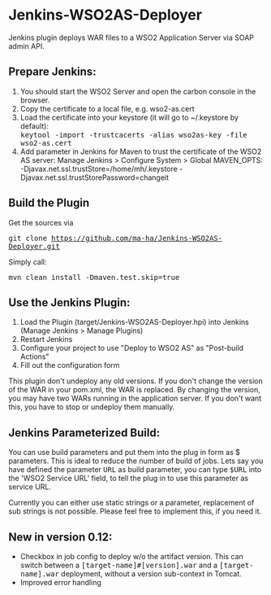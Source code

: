 Jenkins-WSO2AS-Deployer
=======================
Jenkins plugin deploys WAR files to a WSO2 Application Server via SOAP admin API.

Prepare Jenkins:
----------------
1. You should start the WSO2 Server and open the carbon console in the browser. 
2. Copy the certificate to a local file, e.g. wso2-as.cert
3. Load the certificate into your keystore (it will go to ~/.keystore by default):<br>
   <tt>keytool -import -trustcacerts -alias wso2as-key -file wso2-as.cert</tt>
4. Add parameter in Jenkins for Maven to trust the certificate of the WSO2 AS server: Manage Jenkins > Configure System > Global MAVEN_OPTS:<br>
  -Djavax.net.ssl.trustStore=/home/mh/.keystore -Djavax.net.ssl.trustStorePassword=changeit

Build the Plugin
----------------
Get the sources via

<tt>git clone https://github.com/ma-ha/Jenkins-WSO2AS-Deployer.git</tt>

Simply call:

<tt>mvn clean install -Dmaven.test.skip=true</tt>

Use the Jenkins Plugin:
----------------------
1. Load the Plugin (target/Jenkins-WSO2AS-Deployer.hpi) into Jenkins (Manage Jenkins > Manage Plugins)
2. Restart Jenkins
3. Configure your project to use "Deploy to WSO2 AS" as "Post-build Actions"
4. Fill out the configuration form

This plugin don't undeploy any old versions. If you don't change the version of the WAR in your pom.xml, the WAR is replaced. 
By changing the version, you may have two WARs running in the application server. If you don't want this, you have to stop or 
undeploy them manually.

Jenkins Parameterized Build:
----------------------------
You can use build parameters and put them into the plug in form as $ parameters. This is ideal to reduce the number of build of jobs.
Lets say you have defined the parameter <tt>URL</tt> as build parameter, you can type <tt>$URL</tt> into the 'WSO2 Service URL' field, 
to tell the plug in to use this parameter as service URL. 

Currently you can either use static strings or a parameter, replacement of sub strings is not possible. 
Please feel free to implement this, if you need it.

New in version 0.12:
--------------------
* Checkbox in job config to deploy w/o the artifact version. This can switch between a <tt>[target-name]#[version].war</tt> and a <tt>[target-name].war</tt> deployment, without a version sub-context in Tomcat.
* Improved error handling
 
